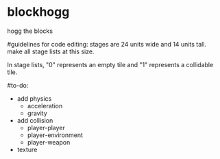 # blockhogg
hogg the blocks

#guidelines for code editing:
stages are 24 units wide and 14 units tall. make all stage lists at this size.

In stage lists, "0" represents an empty tile and "1" represents a collidable tile.


#to-do:
* add physics
    -  acceleration
    -  gravity 
* add collision
    - player-player
    - player-environment
    - player-weapon
* texture

